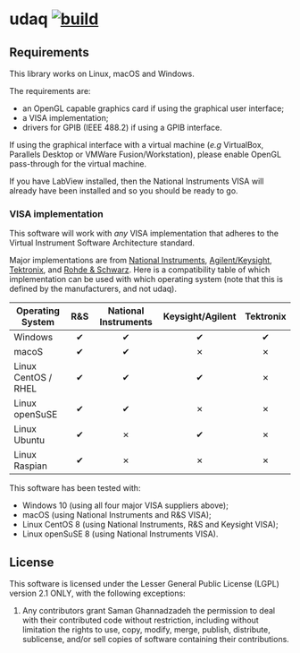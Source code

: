 # udaq [![build](https://github.com/samangh/udaq/actions/workflows/build.yml/badge.svg)](https://github.com/samangh/udaq/actions/workflows/build.yml)

## Requirements

This library works on Linux, macOS and Windows.

The requirements are:

* an OpenGL capable graphics card if using the graphical user interface;
* a VISA implementation;
* drivers for GPIB (IEEE 488.2) if using a GPIB interface.

If using the graphical interface with a virtual machine (_e.g_
VirtualBox, Parallels Desktop or VMWare Fusion/Workstation), please
enable OpenGL pass-through for the virtual machine.

If you have LabView installed, then the National Instruments VISA will
already have been installed and so you should be ready to go.

### VISA implementation

This software will work with _any_ VISA implementation that adheres to
the Virtual Instrument Software Architecture standard.

Major implementations are from [National
Instruments](https://www.ni.com/en-gb/support/downloads/drivers/download.ni-visa.html),
[Agilent/Keysight](https://www.keysight.com/find/iosuite),
[Tektronix](https://uk.tek.com/oscilloscope/tds7054-software/tekvisa-connectivity-software-v420),
and [Rohde &
Schwarz](https://www.rohde-schwarz.com/sg/applications/r-s-visa-application-note_56280-148812.html). Here
is a compatibility table of which implementation can be used with which
operating system (note that this is defined by the manufacturers, and
not udaq).

| Operating System    | R&S | National Instruments | Keysight/Agilent | Tektronix |
|---------------------|:---:|:--------------------:|:----------------:|:---------:|
| Windows             | ✔   | ✔                    | ✔                | ✔         |
| macoS               | ✔   | ✔                    | ✗                | ✗         |
| Linux CentOS / RHEL | ✔   | ✔                    | ✔                | ✗         |
| Linux openSuSE      | ✔   | ✔                    | ✗                | ✗         |
| Linux Ubuntu        | ✔   | ✗                    | ✔                | ✗         |
| Linux Raspian       | ✔   | ✗                    | ✗                | ✗         |

This software has been tested with:

* Windows 10 (using all four major VISA suppliers above);
* macOS (using National Instruments and R&S VISA);
* Linux CentOS 8 (using National Instruments, R&S and Keysight VISA);
* Linux openSuSE 8 (using National Instruments VISA).

## License
This software is licensed under the Lesser General Public License (LGPL)
version 2.1 ONLY, with the following exceptions:

1.  Any contributors grant Saman Ghannadzadeh the permission to deal
    with their contributed code without restriction, including without
    limitation the rights to use, copy, modify, merge, publish,
    distribute, sublicense, and/or sell copies of software containing
    their contributions.
